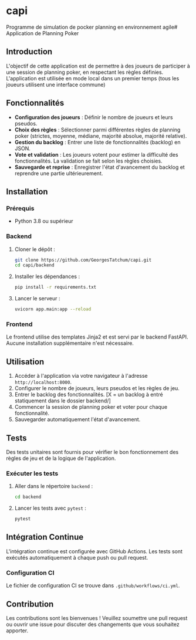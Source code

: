 # capi

Programme de simulation de pocker planning en environnement agile# Application de Planning Poker

## Introduction

L'objectif de cette application est de permettre à des joueurs de participer à une session de planning poker, en respectant les règles définies. L'application est utilisée en mode local dans un premier temps (tous les joueurs utilisent une interface commune)

## Fonctionnalités

- **Configuration des joueurs** : Définir le nombre de joueurs et leurs pseudos.
- **Choix des règles** : Sélectionner parmi différentes règles de planning poker (strictes, moyenne, médiane, majorité absolue, majorité relative).
- **Gestion du backlog** : Entrer une liste de fonctionnalités (backlog) en JSON.
- **Vote et validation** : Les joueurs votent pour estimer la difficulté des fonctionnalités. La validation se fait selon les règles choisies.
- **Sauvegarde et reprise** : Enregistrer l'état d'avancement du backlog et reprendre une partie ultérieurement.

## Installation

### Prérequis

- Python 3.8 ou supérieur

### Backend

1. Cloner le dépôt :

   ```bash
   git clone https://github.com/GeorgesTatchum/capi.git
   cd capi/backend
   ```

2. Installer les dépendances :

   ```bash
   pip install -r requirements.txt
   ```

3. Lancer le serveur :
   ```bash
   uvicorn app.main:app --reload
   ```

### Frontend

Le frontend utilise des templates Jinja2 et est servi par le backend FastAPI. Aucune installation supplémentaire n'est nécessaire.

## Utilisation

1. Accéder à l'application via votre navigateur à l'adresse `http://localhost:8000`.
2. Configurer le nombre de joueurs, leurs pseudos et les règles de jeu.
3. Entrer le backlog des fonctionnalités. [X = un backlog à entré statiquement dans le dossier backend/]
4. Commencer la session de planning poker et voter pour chaque fonctionnalité.
5. Sauvegarder automatiquement l'état d'avancement.

## Tests

Des tests unitaires sont fournis pour vérifier le bon fonctionnement des règles de jeu et de la logique de l'application.

### Exécuter les tests

1. Aller dans le répertoire `backend` :

   ```bash
   cd backend
   ```

2. Lancer les tests avec `pytest` :
   ```bash
   pytest
   ```

## Intégration Continue

L'intégration continue est configurée avec GitHub Actions. Les tests sont exécutés automatiquement à chaque push ou pull request.

### Configuration CI

Le fichier de configuration CI se trouve dans `.github/workflows/ci.yml`.

## Contribution

Les contributions sont les bienvenues ! Veuillez soumettre une pull request ou ouvrir une issue pour discuter des changements que vous souhaitez apporter.
